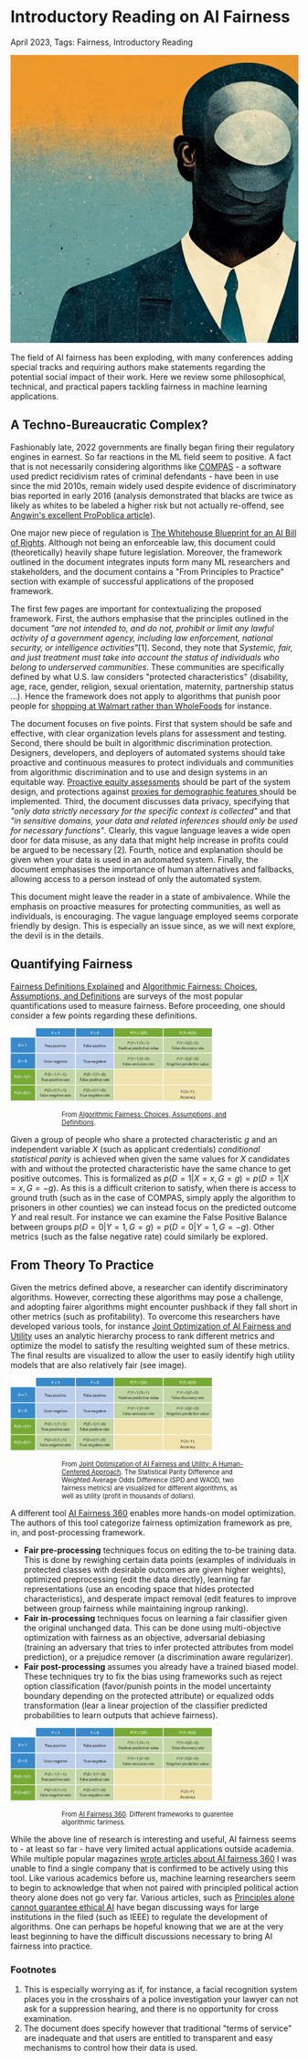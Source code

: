 # Introductory Reading on AI Fairness

April 2023, Tags:  Fairness, Introductory Reading

![img](./Blog/BlogImg/April2023_Fairness.png)

The field of AI fairness has been exploding, with many conferences adding special tracks and requiring authors make statements regarding the potential social impact of their work. Here we review some philosophical, technical, and practical papers tackling fairness in machine learning applications.

## A Techno-Bureaucratic Complex?
Fashionably late, 2022 governments are finally began firing their regulatory engines in earnest. So far reactions in the ML field seem to positive. A fact that is not necessarily considering algorithms like [COMPAS](https://en.wikipedia.org/wiki/COMPAS_(software)) - a software used predict recidivism rates of criminal defendants - have been in use since the mid 2010s,  remain widely used despite evidence of discriminatory bias reported in early 2016 (analysis demonstrated that blacks are twice as likely as whites to be labeled a higher risk but not actually re-offend, see [Angwin's excellent ProPoblica article](https://www.propublica.org/article/machine-bias-risk-assessments-in-criminal-sentencing)).

One major new piece of regulation is [The Whitehouse Blueprint for an AI Bill of Rights](https://www.whitehouse.gov/ostp/ai-bill-of-rights/). Although not being an enforceable law, this document could (theoretically) heavily shape future legislation. Moreover, the framework outlined in the document integrates inputs form many ML researchers and stakeholders, and the document contains a "From Principles to Practice" section with example of successful applications of the proposed framework.

The first few pages are important for contextualizing the proposed framework. First, the authors emphasise that the principles outlined in the document *"are not intended to, and do not, prohibit or limit any lawful activity of a government agency, including law enforcement, national security, or intelligence activities"*\[1\].  Second, they note that *Systemic, fair, and just treatment must take into account the status of individuals who belong to underserved communities*. These communities are specifically defined by what U.S. law considers "protected characteristics" (disability, age, race, gender, religion, sexual orientation, maternity, partnership status ...). Hence the framework does not apply to algorithms that punish poor people for [shopping at Walmart rather than WholeFoods](https://www.nytimes.com/2009/01/31/your-money/credit-and-debit-cards/31money.html) for instance.

The document focuses on five points. First that system should be safe and effective, with clear organization levels plans for assessment and  testing. Second, there should be built in algorithmic discrimination protection. Designers, developers, and deployers of automated systems should take proactive and continuous measures to protect individuals and communities from algorithmic discrimination and to use and design systems in an equitable way. <u>Proactive equity assessments</u> should be part of the system design, and protections against <u> proxies for demographic features </u> should be implemented. Third, the document discusses data privacy, specifying that *"only data strictly necessary for the specific context is collected"* and that *"in sensitive domains, your data and related inferences should only be used for necessary functions"*. Clearly, this vague language leaves a wide open door for data misuse, as any data that might help increase in profits could be argued to be necessary [2\]. Fourth, notice and explanation should be given when your data is used in an automated system. Finally, the document emphasises the importance of human alternatives and fallbacks, allowing access to a person instead of only the automated system.
 
This document might leave the reader in a state of ambivalence. While the emphasis on proactive measures for protecting communities, as well as individuals, is encouraging. The vague language  employed seems corporate friendly by design. This is especially an issue since, as we will next explore, the devil is in the details.   

## Quantifying Fairness

[Fairness Definitions Explained](https://fairware.cs.umass.edu/papers/Verma.pdf) and [Algorithmic Fairness: Choices, Assumptions, and Definitions](https://www.annualreviews.org/doi/abs/10.1146/annurev-statistics-042720-125902) are surveys of the most popular quantifications used to measure fairness.  Before proceeding, one should consider a few points regarding these definitions.

<img src="./Blog/BlogOther/AlgorithmicFairness.png" style="width:70%;"></img>
<p class="text-sm-center" style="margin:0em 8em 1em; font-size:0.8em">From <a href="https://www.annualreviews.org/doi/abs/10.1146/annurev-statistics-042720-125902">Algorithmic Fairness: Choices, Assumptions, and Definitions</a>.</p>

Given a group of people who share a protected characteristic  $g$ and an independent variable $X$ (such as applicant credentials) *conditional statistical parity* is achieved when given the same values for $X$ candidates with and without the protected characteristic have the same chance to get positive outcomes. This is formalized as $p(D=1 | X=x,G=g)=p(D=1|X=x,G=  - g)$. As this is a difficult criterion to satisfy, when there is access to ground truth (such as in the case of COMPAS, simply apply the algorithm to prisoners in other counties) we can instead focus on the predicted outcome $Y$ and real result. For instance we can examine the False Positive Balance between groups $p(D=0|Y=1,G=g)=p(D=0|Y=1,G=-g)$. Other metrics (such as the false negative rate) could similarly be explored.

## From Theory To Practice

Given the metrics defined above, a researcher can identify discriminatory algorithms. However, correcting these algorithms may pose a challenge, and  adopting fairer algorithms might encounter pushback if they fall short in other metrics (such as profitability). To overcome this researchers have developed various tools, for instance [Joint Optimization of AI Fairness and Utility](https://arxiv.org/pdf/2002.01621.pdf) uses an analytic hierarchy process to rank different metrics and optimize the model to satisfy the resulting weighted sum of these metrics. The final results are visualized to allow the user to easily identify high utility models that are also relatively fair (see image).   

<img src="./Blog/BlogOther/AlgorithmicFairness.png" style="width:70%;"></img>
<p class="text-sm-center" style="margin:0em 8em 1em; font-size:0.8em">From <a href="https://arxiv.org/pdf/2002.01621.pdf">Joint Optimization of AI Fairness and Utility: A
Human-Centered Approach</a>. The Statistical Parity Difference and Weighted Average Odds Difference (SPD and WAOD, two fairness metrics) are visualized for different algorithms, as well as utility (profit in thousands of dollars).</p>

A different tool [AI Fairness 360](https://arxiv.org/pdf/1810.01943.pdf) enables more hands-on model optimization. The authors of this tool categorize fairness optimization framework as pre, in, and post-processing framework.

- **Fair pre-processing** techniques focus on editing the to-be training data. This is done by rewighing certain data points (examples of individuals in protected classes with desirable outcomes are given higher weights), optimized preprocessing (edit the data directly), learning far representations (use an encoding space that hides protected characteristics), and desperate impact removal (edit features to improve between group fairness while maintaining ingroup ranking).
- **Fair in-processing** techniques focus on learning a fair classifier given the original unchanged data. This can be done using multi-objective optimization with fairness as an objective, adversarial debiasing (training an adversary that tries to infer protected attributes from model prediction), or a prejudice remover (a discrimination aware regularizer).
- **Fair post-processing** assumes you already have a trained biased model. These techniques try to fix the bias using frameworks such as reject option classification (favor/punish points in the model uncertainty boundary depending on the protected attribute) or equalized odds transformation (lear a linear projection of the classifier predicted probabilities to learn outputs that achieve fairness).

<img src="./Blog/BlogOther/AlgorithmicFairness.png" style="width:70%;"></img>
<p class="text-sm-center" style="margin:0em 8em 1em; font-size:0.8em">From <a href="https://arxiv.org/pdf/1810.01943.pdf">AI Fairness 360</a>. Different frameworks to guarentee algorithmic farirness.</p>

While the above line of research is interesting and useful, AI fairness seems to - at least so far -  have very limited actual applications outside academia. While multiple popular magazines [wrote articles about AI fairness 360](https://www.zdnet.com/article/ibms-new-open-source-tools-help-companies-spot-bias-in-advertising/) I was unable to find a single company that is confirmed to be actively using this tool. Like various academics before us, machine learning researchers seem to begin to acknowledge that when not paired with principled political action theory alone does not go very far. Various articles, such as [Principles alone cannot guarantee ethical AI](https://www.nature.com/articles/s42256-019-0114-4) have began discussing ways for large institutions in the filed (such as IEEE) to regulate the development of algorithms. One can perhaps be hopeful knowing that we are at the very least beginning to have the difficult discussions necessary to bring AI fairness into practice.

### Footnotes
<p style="font-size:0.8em">
<ol>
<li> This is especially worrying as if, for instance, a facial recognition system places you in the crosshairs of a police investigation your lawyer can not ask for a suppression hearing, and there is no opportunity for cross examination.</li>
<li> The document does specify however that traditional "terms of service" are inadequate and that users are entitled to transparent and easy mechanisms to control how their data is used.</li>
</ol>
</p>
